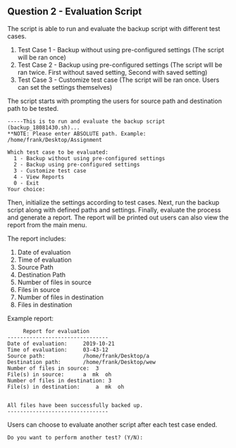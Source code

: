 ## Question 2 - Evaluation Script
The script is able to run and evaluate the backup script with different test cases.
1. Test Case 1 - Backup without using pre-configured settings (The script will be ran once)
2. Test Case 2 - Backup using pre-configured settings (The script wlll be ran twice. First without saved setting, Second with saved setting)
3. Test Case 3 - Customize test case (The script will be ran once. Users can set the settings themselves)

The script starts with prompting the users for source path and destination path to be tested. 
```{r}
-----This is to run and evaluate the backup script (backup_18081430.sh)...
**NOTE: Please enter ABSOLUTE path. Example: /home/frank/Desktop/Assignment

Which test case to be evaluated: 
  1 - Backup without using pre-configured settings
  2 - Backup using pre-configured settings
  3 - Customize test case
  4 - View Reports
  0 - Exit
Your choice:
```
Then, initialize the settings according to test cases. Next, run the backup script along with defined paths and settings. Finally, evaluate the process and generate a report. The report will be printed out users can also view the report from the main menu.

The report includes:
1. Date of evaluation
2. Time of evaluation
3. Source Path
4. Destination Path
5. Number of files in source
6. Files in source
7. Number of files in destination
8. Files in destination

Example report:
```{r}
     Report for evaluation
--------------------------------
Date of evaluation:		2019-10-21
Time of evaluation:		03-43-12
Source path:			/home/frank/Desktop/a
Destination path:		/home/frank/Desktop/wew
Number of files in source:	3
File(s) in source:		a  mk  oh
Number of files in destination:	3
File(s) in destination:		a  mk  oh


All files have been successfully backed up.
--------------------------------
```

Users can choose to evaluate another script after each test case ended.
```{r}
Do you want to perform another test? (Y/N):
```
